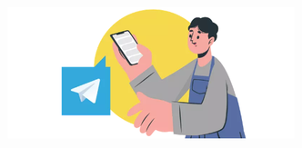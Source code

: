 


[![Watch the video](https://github.com/Artak6254/goodlack/blob/master/images/slider/slide1.png)](https://www.loom.com/share/06acfc69bd334465ae7a247e6103b473?sid=846c4088-ddb3-4d9f-ac25-c5f6cf5a9619)
